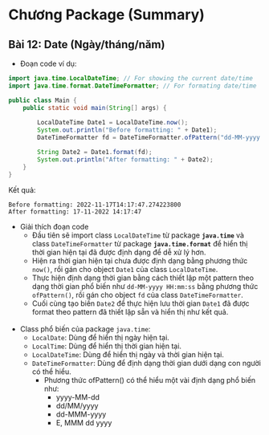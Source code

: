 # **Chương Package (Summary)**
## **Bài 12: Date (Ngày/tháng/năm)**
- Đoạn code ví dụ:
```java
import java.time.LocalDateTime; // For showing the current date/time
import java.time.format.DateTimeFormatter; // For formating date/time

public class Main {
    public static void main(String[] args) {
        
        LocalDateTime Date1 = LocalDateTime.now();
        System.out.println("Before formatting: " + Date1);
        DateTimeFormatter fd = DateTimeFormatter.ofPattern("dd-MM-yyyy HH:mm:ss");

        String Date2 = Date1.format(fd);
        System.out.println("After formatting: " + Date2);
    }
}
```
Kết quả:
```
Before formatting: 2022-11-17T14:17:47.274223800
After formatting: 17-11-2022 14:17:47
```

* Giải thích đoạn code
    + Đầu tiên sẽ import class `LocalDateTime` từ package **`java.time`** và class `DateTimeFormatter` từ package **`java.time.format`** để hiển thị thời gian hiện tại đã được định dạng để dễ xử lý hơn.
    + Hiện ra thời gian hiện tại chưa được định dạng bằng phương thức `now()`, rồi gán cho object `Date1` của class `LocalDateTime`.
    + Thực hiện định dạng thời gian bằng cách thiết lập một pattern theo dạng thời gian phổ biến như `dd-MM-yyyy HH:mm:ss` bằng phương thức `ofPattern()`, rồi gán cho object `fd` của class `DateTimeFormatter`.
    + Cuối cùng tạo biến `Date2` để thực hiện lưu thời gian `Date1` đã được format theo pattern đã thiết lập sẵn và hiển thị như kết quả.
<br><br>
* Class phổ biến của package `java.time`:
    + `LocalDate`: Dùng để hiển thị ngày hiện tại.
    + `LocalTime`: Dùng để hiển thị thời gian hiện tại.
    + `LocalDateTime`: Dùng để hiển thị ngày và thời gian hiện tại.
    + `DateTimeFormatter`: Dùng để định dạng thời gian dưới dạng con người có thể hiểu.
        + Phương thức ofPattern() có thể hiểu một vài định dạng phổ biến như:
            + yyyy-MM-dd
            + dd/MM/yyyy
            + dd-MMM-yyyy
            + E, MMM dd yyyy

